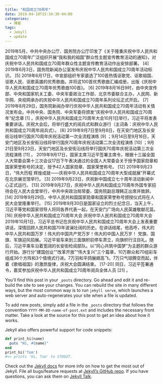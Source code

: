 ```yaml
---
title: "和国成立70周年"
date: 2019-04-18T15:34:30-04:00
categories:
  - 博客
tags:
  - Jekyll
  - update
---
```


2019年5月，中共中央办公厅、国务院办公厅印发了《关于隆重庆祝中华人民共和国成立70周年广泛组织开展“我和我的祖国”群众性主题宣传教育活动的通知》，对庆祝中华人民共和国成立70周年群众性主题宣传教育活动作出安排部署。 [4] 
2019年6月3日，国务院新闻办公室发布庆祝中华人民共和国成立70周年活动标识。 [5] 
2019年6月17日，中宣部组织专家遴选了100首热情讴歌党、讴歌祖国、讴歌人民、讴歌英雄的优秀歌曲。并将这100首优秀歌曲汇编成册，出版《庆祝中华人民共和国成立70周年优秀歌曲100首》。 [6] 
2019年8月16日9时，由中央宣传部、中央和国家机关工委、中央军委政治工作部、北京市委联合主办，人民网、新华网、央视网承办的庆祝中华人民共和国成立70周年系列论坛正式开启。 [7] 
2019年8月29日，国务院新闻办举行庆祝中华人民共和国成立70周年活动有关情况发布会。中共中央、国务院、中央军委将颁发“庆祝中华人民共和国成立70周年”纪念章 [1]  。庆祝中华人民共和国成立70周年大会10月1日举行，习近平将发表重要讲话。庆祝大会后，将举行盛大的阅兵式和群众游行（主词条：庆祝中华人民共和国成立70周年阅兵式）。 [8] 
2019年9月7日至9月8日，在天安门地区及长安街沿线举行国庆70周年庆祝活动第一次全流程演练 [9]  ；9月14日至9月16日，天安门地区及长安街沿线将举行国庆70周年庆祝活动第二次全流程演练 [10]  ；9月21日至9月23日，天安门地区及长安街沿线将举行国庆70周年庆祝活动第三次全流程演练 [11]  。
2019年9月17日，国家主席习近平签署主席令，根据十三届全国人大常委会第十三次会议17日下午表决通过的全国人大常委会关于授予国家勋章和国家荣誉称号的决定，授予42人国家勋章、国家荣誉称号。 [12] 
2019年9月23日，“伟大历程 辉煌成就——庆祝中华人民共和国成立70周年大型成就展”开幕式在北京展览馆举行。 [3] 
2019年9月23日，庆祝新中国成立七十周年活动新闻中心正式运行。 [13] 
2019年9月27日，庆祝中华人民共和国成立70周年外国专家招待会在人民大会堂举行，中共中央政治局常委、国务院副总理韩正出席并致辞。 [14] 
2019年9月29日，中华人民共和国国家勋章和国家荣誉称号颁授仪式将在人民大会堂隆重举行。 [15] 
2019年9月30日是国家设立的烈士纪念日，当天上午，习近平等党和国家领导人将同各界代表一起，在天安门广场向人民英雄敬献花篮。 [16] 
庆祝中华人民共和国成立70周年大会
庆祝中华人民共和国成立70周年大会
2019年10月1日，习近平总书记在庆祝中华人民共和国成立70周年大会上发表重要讲话，深情回顾人民共和国70年波澜壮阔的历史。在讲话结尾，他高呼，伟大的中华人民共和国万岁！伟大的中国共产党万岁！伟大的中国人民万岁！
党旗、国旗、军旗迎风招展。习近平驱车来到三面旗帜前停车肃立，向旗帜行注目礼。随后，习近平乘车沿着宽阔的长安街检阅部队。以“同心共筑中国梦”为主题的群众游行开始。游行分“建国创业”“改革开放”“伟大复兴”三个篇章，10万群众和70组彩车组成36个方阵和3个情境式行进。7万羽和平鸽展翅高飞，7万只气球腾空而起，伴着《歌唱祖国》的激昂旋律，庆祝大会圆满结束。 [17-20]  同日，习近平签署通令，嘉奖参加庆祝中华人民共和国成立70周年阅兵全体人员 [21]  。

You'll find this post in your `_posts` directory. Go ahead and edit it and re-build the site to see your changes. You can rebuild the site in many different ways, but the most common way is to run `jekyll serve`, which launches a web server and auto-regenerates your site when a file is updated.

To add new posts, simply add a file in the `_posts` directory that follows the convention `YYYY-MM-DD-name-of-post.ext` and includes the necessary front matter. Take a look at the source for this post to get an idea about how it works.

Jekyll also offers powerful support for code snippets:

```ruby
def print_hi(name)
  puts "Hi, #{name}"
end
print_hi('Tom')
#=> prints 'Hi, Tom' to STDOUT.
```

Check out the [Jekyll docs][jekyll-docs] for more info on how to get the most out of Jekyll. File all bugs/feature requests at [Jekyll’s GitHub repo][jekyll-gh]. If you have questions, you can ask them on [Jekyll Talk][jekyll-talk].

[jekyll-docs]: https://jekyllrb.com/docs/home
[jekyll-gh]:   https://github.com/jekyll/jekyll
[jekyll-talk]: https://talk.jekyllrb.com/
